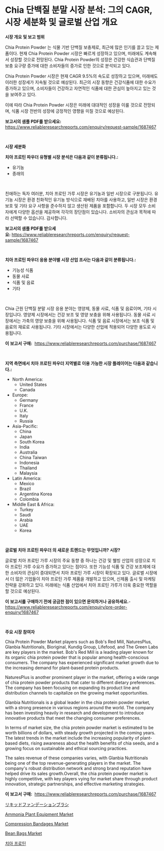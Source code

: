 <p><h1>Chia 단백질 분말 시장 분석: 그의 CAGR, 시장 세분화 및 글로벌 산업 개요</h1></p><p><strong>시장 개요 및 보고 범위</strong></p>
<p><p>Chia Protein Powder 는 식물 기반 단백질 보충제로, 최근에 많은 인기를 끌고 있는 제품이다. 현재 Chia Protein Powder 시장은 빠르게 성장하고 있으며, 미래에도 계속해서 성장할 것으로 전망된다. Chia Protein Powder의 성장은 건강한 식습관과 단백질 보충 요구량 증가에 대한 소비자들의 증가로 인한 것으로 분석되고 있다.</p><p>Chia Protein Powder 시장은 현재 CAGR 9.5%의 속도로 성장하고 있으며, 미래에도 이러한 성장세가 지속될 것으로 예상된다. 최근의 시장 동향은 건강식품에 대한 수요가 증가하고 있으며, 소비자들이 건강하고 자연적인 식품에 대한 관심이 높아지고 있는 것을 보여주고 있다.</p><p>이에 따라 Chia Protein Powder 시장은 미래에 대대적인 성장을 이룰 것으로 전망되며, 식품 시장 전반의 성장에 긍정적인 영향을 미칠 것으로 예상된다.</p></p>
<p><strong>보고서의 샘플 PDF를 받으세요:</strong> <a href="https://www.reliableresearchreports.com/enquiry/request-sample/1687467">https://www.reliableresearchreports.com/enquiry/request-sample/1687467</a></p>
<p>&nbsp;</p>
<p><strong>시장 세분화</strong></p>
<p><strong>치아 프로틴 파우더 유형별 시장 분석은 다음과 같이 분류됩니다.:</strong></p>
<p><ul><li>유기농</li><li>종래의</li></ul></p>
<p>&nbsp;</p>
<p><p>친애하는 독자 여러분, 치아 프로틴 가루 시장은 유기농과 일반 시장으로 구분됩니다. 유기농 시장은 환경 친화적인 유기농 방식으로 재배된 치아를 사용하고, 일반 시장은 환경 보호 및 기타 요구 사항을 준수하지 않고 생산된 제품을 포함합니다. 두 시장 모두 소비자에게 다양한 옵션을 제공하며 각각의 장단점이 있습니다. 소비자의 관심과 목적에 따라 선택할 수 있습니다. 감사합니다.</p></p>
<p><strong>보고서의 샘플 PDF를 받으세요:</strong>&nbsp;<a href="https://www.reliableresearchreports.com/enquiry/request-sample/1687467">https://www.reliableresearchreports.com/enquiry/request-sample/1687467</a></p>
<p>&nbsp;</p>
<p><strong> 치아 프로틴 파우더 응용 분야별 시장 산업 조사는 다음과 같이 분류됩니다.:</strong></p>
<p><ul><li>기능성 식품</li><li>동물 사료</li><li>식품 및 음료</li><li>기타</li></ul></p>
<p>&nbsp;</p>
<p><p>Chia 근원 단백질 분말 시장 응용 분야는 영양제, 동물 사료, 식품 및 음료이며, 기타 시장입니다. 영양제 시장에서는 건강 보조 및 영양 보충을 위해 사용됩니다. 동물 사료 시장에서는 가축의 영양 보충을 위해 사용됩니다. 식품 및 음료 시장에서는 보조 식품 및 음료의 재료로 사용됩니다. 기타 시장에서는 다양한 산업에 적용되어 다양한 용도로 사용됩니다.</p></p>
<p><strong>이 보고서 구매:</strong>&nbsp; <a href="https://www.reliableresearchreports.com/purchase/1687467">https://www.reliableresearchreports.com/purchase/1687467</a></p>
<p>&nbsp;</p>
<p><strong>지역 측면에서 치아 프로틴 파우더 지역별로 이용 가능한 시장 플레이어는 다음과 같습니다.:</strong></p>
<p><ul>
    <li>
        North America:
        <ul>
            <li>United States</li>
            <li>Canada</li>
        </ul>
    </li>
    <li>
        Europe:
        <ul>
            <li>Germany</li>
            <li>France</li>
            <li>U.K.</li>
            <li>Italy</li>
            <li>Russia</li>
        </ul>
    </li>
    <li>
        Asia-Pacific:
        <ul>
            <li>China</li>
            <li>Japan</li>
            <li>South Korea</li>
            <li>India</li>
            <li>Australia</li>
            <li>China Taiwan</li>
            <li>Indonesia</li>
            <li>Thailand</li>
            <li>Malaysia</li>
        </ul>
    </li>
    <li>
        Latin America:
        <ul>
            <li>Mexico</li>
            <li>Brazil</li>
            <li>Argentina Korea</li>
            <li>Colombia</li>
        </ul>
    </li>
    <li>
        Middle East & Africa:
        <ul>
            <li>Turkey</li>
            <li>Saudi</li>
            <li>Arabia</li>
            <li>UAE</li>
            <li>Korea</li>
        </ul>
    </li>
    </ul></p>
<p>&nbsp;</p>
<p><strong>글로벌 치아 프로틴 파우더 의 새로운 트렌드는 무엇입니까? 시장?</strong></p>
<p><p>글로벌 치아 프로틴 가루 시장의 주요 동향 중 하나는 건강 및 웰빙 산업의 성장으로 치아 프로틴 가루 수요가 증가하고 있다는 점이다. 또한 기능성 식품 및 건강 보조제에 대한 소비자의 관심이 증대되면서 치아 프로틴 가루 시장이 확장되고 있다. 글로벌 시장에서 더 많은 기업들이 치아 프로틴 가루 제품을 개발하고 있으며, 신제품 출시 및 마케팅 전략을 강화하고 있다. 미래에는 식품 산업에서 치아 프로틴 가루가 더욱 중요한 역할을 할 것으로 예상된다.</p></p>
<p><strong>이 보고서를 구매하기 전에 궁금한 점이 있으면 문의하거나 공유하세요.</strong>- <a href="https://www.reliableresearchreports.com/enquiry/pre-order-enquiry/1687467">https://www.reliableresearchreports.com/enquiry/pre-order-enquiry/1687467</a></p>
<p>&nbsp;</p>
<p><strong>주요 시장 참여자</strong></p>
<p><p>Chia Protein Powder Market players such as Bob's Red Mill, NaturesPlus, Glanbia Nutritionals, Bioriginal, Kundig Group, Lifefood, and The Green Labs are key players in the market. Bob's Red Mill is a leading player known for its organic chia protein powder that is popular among health-conscious consumers. The company has experienced significant market growth due to the increasing demand for plant-based protein products.</p><p>NaturesPlus is another prominent player in the market, offering a wide range of chia protein powder products that cater to different dietary preferences. The company has been focusing on expanding its product line and distribution channels to capitalize on the growing market opportunities.</p><p>Glanbia Nutritionals is a global leader in the chia protein powder market, with a strong presence in various regions around the world. The company has been investing heavily in research and development to introduce innovative products that meet the changing consumer preferences.</p><p>In terms of market size, the chia protein powder market is estimated to be worth billions of dollars, with steady growth projected in the coming years. The latest trends in the market include the increasing popularity of plant-based diets, rising awareness about the health benefits of chia seeds, and a growing focus on sustainable and ethical sourcing practices.</p><p>The sales revenue of these companies varies, with Glanbia Nutritionals being one of the top revenue-generating players in the market. The company's robust distribution network and strong brand reputation have helped drive its sales growth.Overall, the chia protein powder market is highly competitive, with key players vying for market share through product innovation, strategic partnerships, and effective marketing strategies.</p></p>
<p><strong>이 보고서 구매:</strong>&nbsp;&nbsp;<a href="https://www.reliableresearchreports.com/purchase/1687467">https://www.reliableresearchreports.com/purchase/1687467</a></p>
<p><p><a href="https://github.com/oafhukehf4709715/Market-Research-Report-List-1/blob/main/15373483070.md">リキッドファンデーションブラシ</a></p><p><a href="https://issuu.com/reportprime-2/docs/ammonia-plant-equipment-market-size-2030.pptx">Ammonia Plant Equipment Market</a></p><p><a href="https://github.com/marloy8/Market-Research-Report-List-3/blob/main/compression-bandages-market.md">Compression Bandages Market</a></p><p><a href="https://github.com/WillieWoodard/Market-Research-Report-List-4/blob/main/bean-bags-market.md">Bean Bags Market</a></p><p><a href="https://github.com/plelbej847484502/Market-Research-Report-List-1/blob/main/88864152702.md">치아 프로틴</a></p></p>
